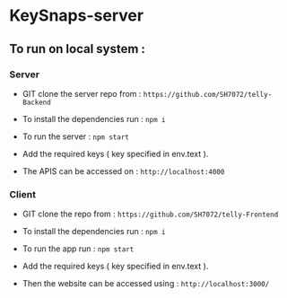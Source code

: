 # KeySnaps-server



## To run on local system :

### Server

* GIT clone the server repo from : ```https://github.com/SH7072/telly-Backend``` 

* To install the dependencies run : ```npm i``` 

* To run the server : ```npm start```

* Add the required keys ( key specified in env.text ).

* The APIS can be accessed on : ```http://localhost:4000```

### Client

* GIT clone the repo from : ```https://github.com/SH7072/telly-Frontend```

* To install the dependencies run : ```npm i```

* To run the app run : ```npm start```

* Add the required keys ( key specified in env.text ).

* Then the website can be accessed using : ```http://localhost:3000/```
